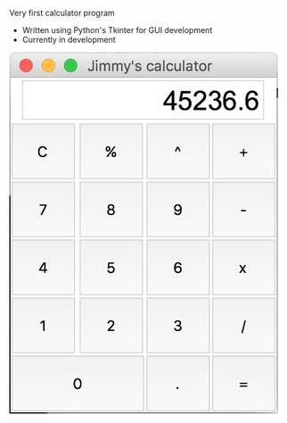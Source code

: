 Very first calculator program 

- Written using Python's Tkinter for GUI development 
- Currently in development 

![Alt text](initial.jpg "Calculator Interface")
